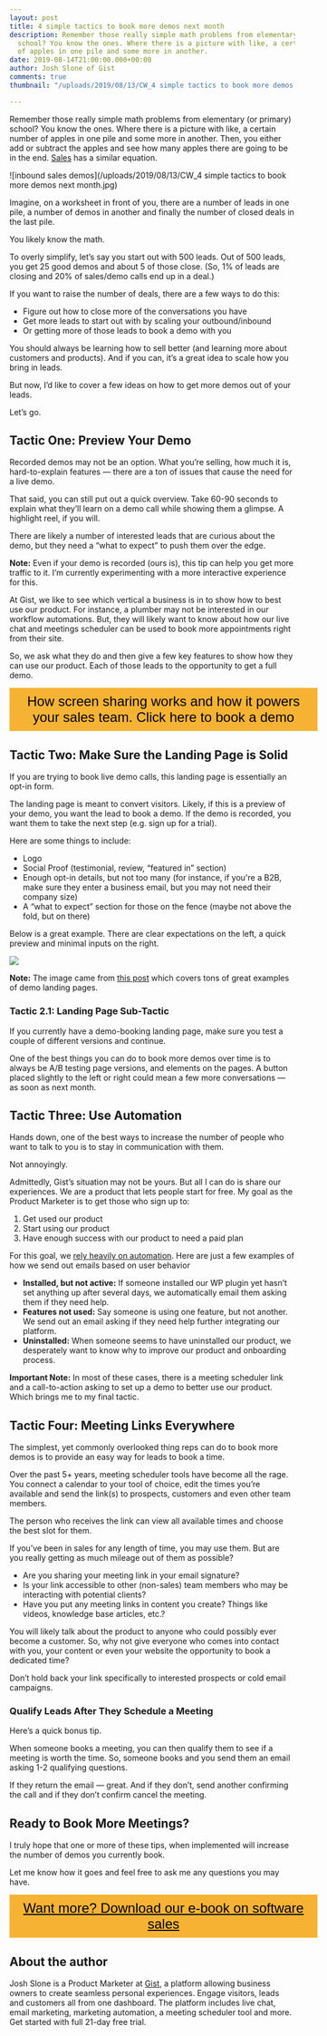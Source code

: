 ```yaml
---
layout: post
title: 4 simple tactics to book more demos next month
description: Remember those really simple math problems from elementary (or primary)
  school? You know the ones. Where there is a picture with like, a certain number
  of apples in one pile and some more in another.
date: 2019-08-14T21:00:00.000+00:00
author: Josh Slone of Gist
comments: true
thumbnail: "/uploads/2019/08/13/CW_4 simple tactics to book more demos next month.jpg"

---
```

Remember those really simple math problems from elementary (or primary) school? You know the ones. Where there is a picture with like, a certain number of apples in one pile and some more in another. Then, you either add or subtract the apples and see how many apples there are going to be in the end. [Sales](https://getgist.com/6-sales-and-marketing-tips-ideas-to-grow-your-business/) has a similar equation.

![inbound sales demos](/uploads/2019/08/13/CW_4 simple tactics to book more demos next month.jpg)

Imagine, on a worksheet in front of you, there are a number of leads in one pile, a number of demos in another and finally the number of closed deals in the last pile.

You likely know the math.

To overly simplify, let’s say you start out with 500 leads. Out of 500 leads, you get 25 good demos and about 5 of those close. (So, 1% of leads are closing and 20% of sales/demo calls end up in a deal.)

If you want to raise the number of deals, there are a few ways to do this:

* Figure out how to close more of the conversations you have
* Get more leads to start out with by scaling your outbound/inbound
* Or getting more of those leads to book a demo with you

You should always be learning how to sell better (and learning more about customers and products). And if you can, it’s a great idea to scale how you bring in leads.

But now, I’d like to cover a few ideas on how to get more demos out of your leads.

Let’s go.

## Tactic One: Preview Your Demo

Recorded demos may not be an option. What you’re selling, how much it is, hard-to-explain features — there are a ton of issues that cause the need for a live demo.

That said, you can still put out a quick overview. Take 60-90 seconds to explain what they’ll learn on a demo call while showing them a glimpse. A highlight reel, if you will.

There are likely a number of interested leads that are curious about the demo, but they need a “what to expect” to push them over the edge.

**Note:** Even if your demo is recorded (ours is), this tip can help you get more traffic to it. I’m currently experimenting with a more interactive experience for this.

At Gist, we like to see which vertical a business is in to show how to best use our product. For instance, a plumber may not be interested in our workflow automations. But, they will likely want to know about how our live chat and meetings scheduler can be used to book more appointments right from their site.

So, we ask what they do and then give a few key features to show how they can use our product. Each of those leads to the opportunity to get a full demo.

<style>

.btn-signup {

padding-top: 11px !important;

border-radius: 0px !important;

background-color: #f6b333;

text-align: center;

padding: 10px 20px !important;

border: 0px !important;

width: 100%;

margin-bottom: 20px;

}

.btn-signup a {

color: black !important;

font-family: 'Titillium Web', sans-serif;

font-size: 24px !important;

font-weight: normal !important;

}

</style>

<div class="btn-signup"><a style="cursor: pointer;" class="crankwheel-com-showu-launch-button">How screen sharing works and how it powers your sales team. Click here to book a demo</a></div>

## Tactic Two: Make Sure the Landing Page is Solid

If you are trying to book live demo calls, this landing page is essentially an opt-in form.

The landing page is meant to convert visitors. Likely, if this is a preview of your demo, you want the lead to book a demo. If the demo is recorded, you want them to take the next step (e.g. sign up for a trial).

Here are some things to include:

* Logo
* Social Proof (testimonial, review, “featured in” section)
* Enough opt-in details, but not too many (for instance, if you're a B2B, make sure they enter a business email, but you may not need their company size)
* A “what to expect” section for those on the fence (maybe not above the fold, but on there)

Below is a great example. There are clear expectations on the left, a quick preview and minimal inputs on the right.

![](/uploads/2019/08/14/demo-landing-pages-pendo-1408x835.png)

**Note:** The image came from [this post](https://instapage.com/blog/demo-landing-pages) which covers tons of great examples of demo landing pages.

### Tactic 2.1: Landing Page Sub-Tactic

If you currently have a demo-booking landing page, make sure you test a couple of different versions and continue.

One of the best things you can do to book more demos over time is to always be A/B testing page versions, and elements on the pages. A button placed slightly to the left or right could mean a few more conversations — as soon as next month.

## Tactic Three: Use Automation

Hands down, one of the best ways to increase the number of people who want to talk to you is to stay in communication with them.

Not annoyingly.

Admittedly, Gist’s situation may not be yours. But all I can do is share our experiences. We are a product that lets people start for free. My goal as the Product Marketer is to get those who sign up to:

1. Get used our product
2. Start using our product
3. Have enough success with our product to need a paid plan

For this goal, we [rely heavily on automation](https://hyperise.com/blog/sales-automation/). Here are just a few examples of how we send out emails based on user behavior

* **Installed, but not active:** If someone installed our WP plugin yet hasn’t set anything up after several days, we automatically email them asking them if they need help.
* **Features not used:** Say someone is using one feature, but not another. We send out an email asking if they need help further integrating our platform.
* **Uninstalled:** When someone seems to have uninstalled our product, we desperately want to know why to improve our product and onboarding process.

**Important Note:** In most of these cases, there is a meeting scheduler link and a call-to-action asking to set up a demo to better use our product. Which brings me to my final tactic.

## Tactic Four: Meeting Links Everywhere

The simplest, yet commonly overlooked thing reps can do to book more demos is to provide an easy way for leads to book a time.

Over the past 5+ years, meeting scheduler tools have become all the rage. You connect a calendar to your tool of choice, edit the times you’re available and send the link(s) to prospects, customers and even other team members.

The person who receives the link can view all available times and choose the best slot for them.

If you’ve been in sales for any length of time, you may use them. But are you really getting as much mileage out of them as possible?

* Are you sharing your meeting link in your email signature?
* Is your link accessible to other (non-sales) team members who may be interacting with potential clients?
* Have you put any meeting links in content you create? Things like videos, knowledge base articles, etc.?

You will likely talk about the product to anyone who could possibly ever become a customer. So, why not give everyone who comes into contact with you, your content or even your website the opportunity to book a dedicated time?

Don’t hold back your link specifically to interested prospects or cold email campaigns.

### Qualify Leads After They Schedule a Meeting

Here’s a quick bonus tip.

When someone books a meeting, you can then qualify them to see if a meeting is worth the time. So, someone books and you send them an email asking 1-2 qualifying questions.

If they return the email — great. And if they don’t, send another confirming the call and if they don’t confirm cancel the meeting.

## Ready to Book More Meetings?

I truly hope that one or more of these tips, when implemented will increase the number of demos you currently book.

Let me know how it goes and feel free to ask me any questions you may have.

<style> .btn-signup { padding-top: 11px !important; border-radius: 0px !important; background-color: #f6b333; text-align: center; padding: 10px 20px !important; border: 0px !important; width: 100%; margin-bottom: 20px; } .btn-signup a { color: black !important; font-family: 'Titillium Web', sans-serif; font-size: 24px !important; font-weight: normal !important; } </style>

<div class="btn-signup"><a style="cursor: pointer;" href="/sign-up-to-download">Want more? Download our e-book on software sales</a></div>

## About the author

Josh Slone is a Product Marketer at [Gist](https://getgist.com), a platform allowing business owners to create seamless personal experiences. Engage visitors, leads and customers all from one dashboard. The platform includes live chat, email marketing, marketing automation, a meeting scheduler tool and more. Get started with full 21-day free trial.